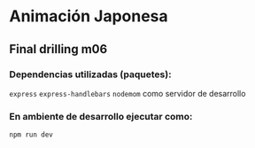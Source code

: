 # Animación Japonesa
## Final drilling m06

### Dependencias utilizadas (paquetes):

```express```
```express-handlebars```
```nodemom``` como servidor de desarrollo

### En ambiente de desarrollo ejecutar como:
```npm run dev```
